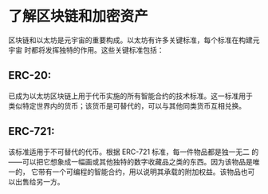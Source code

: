 # 了解区块链和加密资产

区块链和以太坊是元宇宙的重要构成。以太坊有许多关键标准，每个标准在构建元宇宙 时都将发挥独特的作用。这些关键标准包括：

## ERC-20:

已成为以太坊区块链上用于代币实施的所有智能合约的技术标准。这一标准用于 类似特定世界内的货币；该货币是可替代的，可以与其他同类货币互相兑换。&#x20;

## ERC-721:

该标准适用于不可替代的代币。根据 ERC-721 标准，每一件物品都是独一无二 的——可以把它想象成一幅画或其他独特的数字收藏品之类的东西。因为该物品是唯一的， 它带有一个可编程的智能合约，用以说明其承载的附加权益。该物品也可以出售给另一方。
